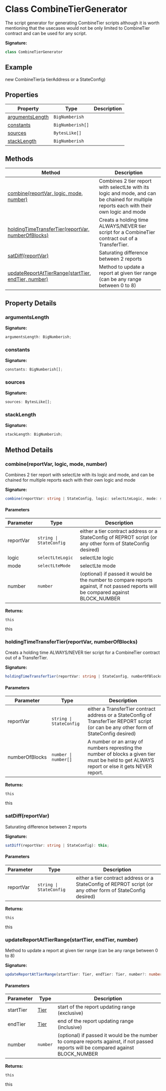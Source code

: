 
# Class CombineTierGenerator

The script generator for generating CombineTier scripts although it is worth mentioning that the usecases would not be only limited to CombineTier contract and can be used for any script.

<b>Signature:</b>

```typescript
class CombineTierGenerator 
```

## Example

new CombineTier(a tierAddress or a StateConfig)

## Properties

|  Property | Type | Description |
|  --- | --- | --- |
|  [argumentsLength](./combinetiergenerator.md#argumentsLength-property) | `BigNumberish` |  |
|  [constants](./combinetiergenerator.md#constants-property) | `BigNumberish[]` |  |
|  [sources](./combinetiergenerator.md#sources-property) | `BytesLike[]` |  |
|  [stackLength](./combinetiergenerator.md#stackLength-property) | `BigNumberish` |  |

## Methods

|  Method | Description |
|  --- | --- |
|  [combine(reportVar, logic, mode, number)](./combinetiergenerator.md#combine-method-1) | Combines 2 tier report with selectLte with its logic and mode, and can be chained for multiple reports each with their own logic and mode |
|  [holdingTimeTransferTier(reportVar, numberOfBlocks)](./combinetiergenerator.md#holdingTimeTransferTier-method-1) | Creats a holding time ALWAYS/NEVER tier script for a CombineTier contract out of a TransferTier. |
|  [satDiff(reportVar)](./combinetiergenerator.md#satDiff-method-1) | Saturating difference between 2 reports |
|  [updateReportAtTierRange(startTier, endTier, number)](./combinetiergenerator.md#updateReportAtTierRange-method-1) | Method to update a report at given tier range (can be any range between 0 to 8) |

## Property Details

<a id="argumentsLength-property"></a>

### argumentsLength

<b>Signature:</b>

```typescript
argumentsLength: BigNumberish;
```

<a id="constants-property"></a>

### constants

<b>Signature:</b>

```typescript
constants: BigNumberish[];
```

<a id="sources-property"></a>

### sources

<b>Signature:</b>

```typescript
sources: BytesLike[];
```

<a id="stackLength-property"></a>

### stackLength

<b>Signature:</b>

```typescript
stackLength: BigNumberish;
```

## Method Details

<a id="combine-method-1"></a>

### combine(reportVar, logic, mode, number)

Combines 2 tier report with selectLte with its logic and mode, and can be chained for multiple reports each with their own logic and mode

<b>Signature:</b>

```typescript
combine(reportVar: string | StateConfig, logic: selectLteLogic, mode: selectLteMode, number?: number): this;
```

#### Parameters

|  Parameter | Type | Description |
|  --- | --- | --- |
|  reportVar | `string \| StateConfig` | either a tier contract address or a StateConfig of REPROT script (or any other form of StateConfig desired) |
|  logic | `selectLteLogic` | selectLte logic |
|  mode | `selectLteMode` | selectLte mode |
|  number | `number` | (optional) if passed it would be the number to compare reports against, if not passed reports will be compared against BLOCK\_NUMBER |

<b>Returns:</b>

`this`

this

<a id="holdingTimeTransferTier-method-1"></a>

### holdingTimeTransferTier(reportVar, numberOfBlocks)

Creats a holding time ALWAYS/NEVER tier script for a CombineTier contract out of a TransferTier.

<b>Signature:</b>

```typescript
holdingTimeTransferTier(reportVar: string | StateConfig, numberOfBlocks: number | number[]): this;
```

#### Parameters

|  Parameter | Type | Description |
|  --- | --- | --- |
|  reportVar | `string \| StateConfig` | either a TransferTier contract address or a StateConfig of TransferTier REPORT script (or can be any other form of StateConfig desired) |
|  numberOfBlocks | `number \| number[]` | A number or an array of numbers represting the number of blocks a given tier must be held to get ALWAYS report or else it gets NEVER report. |

<b>Returns:</b>

`this`

this

<a id="satDiff-method-1"></a>

### satDiff(reportVar)

Saturating difference between 2 reports

<b>Signature:</b>

```typescript
satDiff(reportVar: string | StateConfig): this;
```

#### Parameters

|  Parameter | Type | Description |
|  --- | --- | --- |
|  reportVar | `string \| StateConfig` | either a tier contract address or a StateConfig of REPROT script (or any other form of StateConfig desired) |

<b>Returns:</b>

`this`

this

<a id="updateReportAtTierRange-method-1"></a>

### updateReportAtTierRange(startTier, endTier, number)

Method to update a report at given tier range (can be any range between 0 to 8)

<b>Signature:</b>

```typescript
updateReportAtTierRange(startTier: Tier, endTier: Tier, number?: number): this;
```

#### Parameters

|  Parameter | Type | Description |
|  --- | --- | --- |
|  startTier | [Tier](../enums/tier.md) | start of the report updating range (exclusive) |
|  endTier | [Tier](../enums/tier.md) | end of the report updating range (inclusive) |
|  number | `number` | (optional) if passed it would be the number to compare reports against, if not passed reports will be compared against BLOCK\_NUMBER |

<b>Returns:</b>

`this`

this

